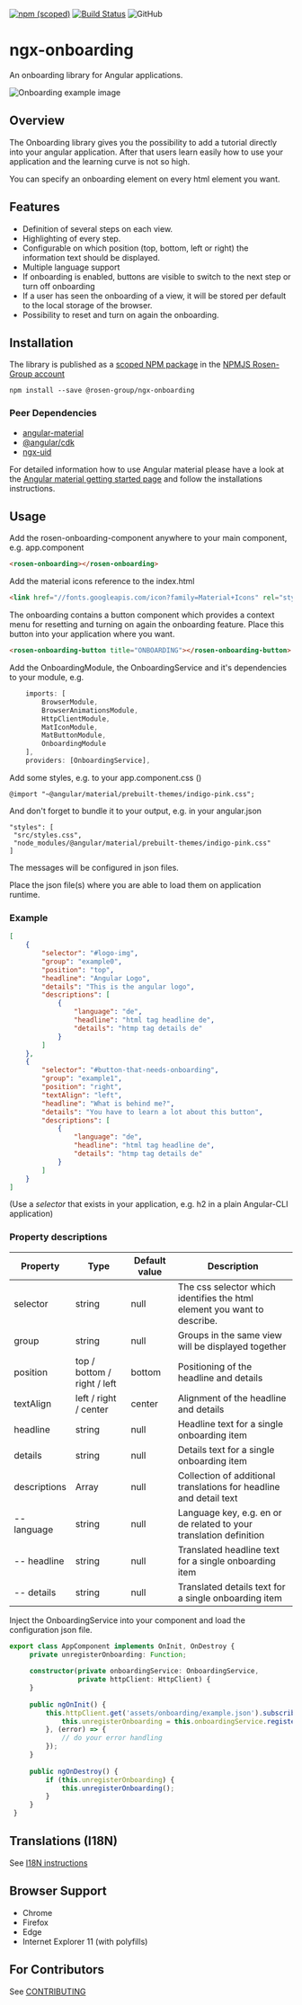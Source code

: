 [![npm (scoped)](https://img.shields.io/npm/v/@rosen-group/ngx-onboarding.svg)](https://www.npmjs.com/package/@rosen-group/ngx-onboarding)
[![Build Status](https://sdohle.visualstudio.com/ngx-onboarding/_apis/build/status/rosen-group.ngx-onboarding)](https://sdohle.visualstudio.com/ngx-onboarding/_build/latest?definitionId=1)
![GitHub](https://img.shields.io/github/license/mashape/apistatus.svg)

# ngx-onboarding

An onboarding library for Angular applications.

![Onboarding example image](https://raw.githubusercontent.com/rosen-group/ngx-onboarding/master/onboarding-demo.png)

## Overview

The Onboarding library gives you the possibility to add a tutorial directly into your angular application. 
After that users learn easily how to use your application and the learning curve is not so high.

You can specify an onboarding element on every html element you want.

## Features

- Definition of several steps on each view.
- Highlighting of every step.
- Configurable on which position (top, bottom, left or right) the information text should be displayed.
- Multiple language support
- If onboarding is enabled, buttons are visible to switch to the next step or turn off onboarding
- If a user has seen the onboarding of a view, it will be stored per default to the local storage of the browser.
- Possibility to reset and turn on again the onboarding.

## Installation

The library is published as a [scoped NPM package](https://docs.npmjs.com/misc/scope) in the [NPMJS Rosen-Group account](https://www.npmjs.com/~rosen-group)

```
npm install --save @rosen-group/ngx-onboarding
```

### Peer Dependencies

- [angular-material](https://www.npmjs.com/package/angular-material)
- [@angular/cdk](https://www.npmjs.com/package/@angular/cdk)
- [ngx-uid](https://www.npmjs.com/package/ngx-uid)

For detailed information how to use Angular material please have a look at the [Angular material getting started page](https://material.angular.io/guide/getting-started) and follow the installations instructions.

## Usage

Add the rosen-onboarding-component anywhere to your main component, e.g. app.component

```html
<rosen-onboarding></rosen-onboarding>
```


Add the material icons reference to the index.html
```html
<link href="//fonts.googleapis.com/icon?family=Material+Icons" rel="stylesheet">
```

The onboarding contains a button component which provides a context menu for resetting and turning on again the onboarding feature. 
Place this button into your application where you want.

```html
<rosen-onboarding-button title="ONBOARDING"></rosen-onboarding-button>
```

Add the OnboardingModule, the OnboardingService and it's dependencies to your module, e.g.
```typescript
    imports: [
        BrowserModule,
        BrowserAnimationsModule,
        HttpClientModule,
        MatIconModule,
        MatButtonModule,
        OnboardingModule
    ],
    providers: [OnboardingService],
```

Add some styles, e.g. to your app.component.css ()

```
@import "~@angular/material/prebuilt-themes/indigo-pink.css";
```

And don't forget to bundle it to your output, e.g. in your angular.json
```
"styles": [
 "src/styles.css",
 "node_modules/@angular/material/prebuilt-themes/indigo-pink.css"
]
```

The messages will be configured in json files.

Place the json file(s) where you are able to load them on application runtime. 

### Example
```JSON
[
    {
        "selector": "#logo-img",
        "group": "example0",
        "position": "top",
        "headline": "Angular Logo",
        "details": "This is the angular logo",
        "descriptions": [
            {
                "language": "de",
                "headline": "html tag headline de",
                "details": "htmp tag details de"
            }
        ]
    },
    {
        "selector": "#button-that-needs-onboarding",
        "group": "example1",
        "position": "right",
        "textAlign": "left",
        "headline": "What is behind me?",
        "details": "You have to learn a lot about this button",
        "descriptions": [
            {
                "language": "de",
                "headline": "html tag headline de",
                "details": "htmp tag details de"
            }
        ]
    }
]
```
(Use a _selector_ that exists in your application, e.g. h2 in a plain Angular-CLI application)

### Property descriptions

|  Property | Type | Default value   | Description  |
|---|---|---|---|
|  selector |  string | null  | The css selector which identifies the html element you want to describe. |
|  group | string  |  null | Groups in the same view will be displayed together |
|  position | top / bottom / right / left  |  bottom | Positioning of the headline and details |
|  textAlign | left / right / center | center  | Alignment of the headline and details |
| headline  |  string | null  | Headline text for a single onboarding item |
| details  | string  |  null | Details text for a single onboarding item|
| descriptions  | Array  | null  | Collection of additional translations for headline and detail text |
|  -- language | string  | null  | Language key, e.g. en or de related to your translation definition |
|  -- headline | string  | null  | Translated headline text for a single onboarding item |
|  -- details | string  | null  | Translated details text for a single onboarding item|

Inject the OnboardingService into your component and load the configuration json file.

```typescript
export class AppComponent implements OnInit, OnDestroy {
     private unregisterOnboarding: Function;
    
     constructor(private onboardingService: OnboardingService,
                 private httpClient: HttpClient) { 
     }
     
     public ngOnInit() {
         this.httpClient.get('assets/onboarding/example.json').subscribe((onboardingItems: Array<OnboardingItem>) => {
             this.unregisterOnboarding = this.onboardingService.register(onboardingItems);
         }, (error) => {
             // do your error handling
         });
     }
     
     public ngOnDestroy() {
         if (this.unregisterOnboarding) {
             this.unregisterOnboarding();
         }
     }
 }
```

## Translations (I18N)

See [I18N instructions](https://github.com/rosen-group/ngx-onboarding/blob/master/I18N.md)

## Browser Support

- Chrome
- Firefox
- Edge
- Internet Explorer 11 (with polyfills)

## For Contributors
See [CONTRIBUTING](https://github.com/rosen-group/ngx-onboarding/blob/master/CONTRIBUTING.md)
